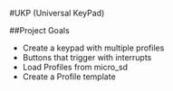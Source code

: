 #UKP
(Universal KeyPad)

##Project Goals
* Create a keypad with multiple profiles 
* Buttons that trigger with interrupts
* Load Profiles from micro_sd
* Create a Profile template